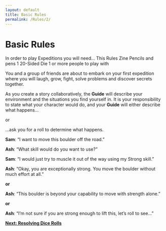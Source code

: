 ```yaml
---
layout: default
title: Basic Rules
permalink: /Rules/2/
---
```

# Basic Rules
In order to play Expeditions you will need...
				This Rules Zine
				Pencils and pens
				1 20-Sided Die
				1 or more people to play with

You and a group of friends are about to embark on your first expedition where you will laugh, grow, fight, solve problems and discover secrets together.

As you create a story collaboratively, the **Guide** will describe your environment and the situations you find yourself in. It is your responsibility to state what your character would do, and your **Guide** will either describe what happens...

or

...ask you for a roll to determine what happens.
    

**Sam**: “I want to move this boulder off the road.”

**Ash**: “What skill would do you want to use?”

**Sam**: “I would just try to muscle it out of the way using my Strong skill.”

**Ash**: “Okay, you are exceptionally strong. You move the boulder without much effort at all.”

**or**
	
**Ash**: “This boulder is beyond your capability to move with strength alone.”

**or**
	
**Ash**: “I’m not sure if you are strong enough to lift this, let’s roll to see...”

**[Next: Resolving Dice Rolls]({{site.baseurl}}/Rules/3/)** 